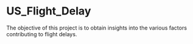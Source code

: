 # US_Flight_Delay
The objective of this project is to obtain insights into the various factors contributing to flight delays.
